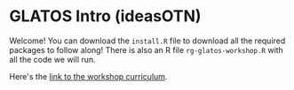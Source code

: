 # GLATOS Intro (ideasOTN)

Welcome! You can download the `install.R` file to download all the required packages to follow along! There is also an R file `rg-glatos-workshop.R` with all the code we will run.

Here's the [link to the workshop curriculum](https://ocean-tracking-network.github.io/ideasotn-glatos-intro/index.html). 